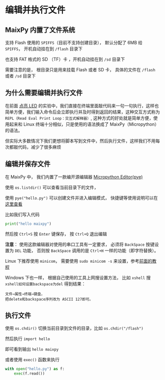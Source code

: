 编辑并执行文件
=====


## MaixPy 内置了文件系统

支持 Flash 使用的 `SPIFFS`（目前不支持创建目录）， 默认分配了 6MB 给 `SPIFFS`， 开机自动挂在到 `/flash` 目录下

也支持 FAT 格式的 SD （TF）卡 ，开机自动挂在到 `/sd` 目录下

需要注意的是， 根目录只是用来挂载 Flash 或者 SD 卡， 具体的文件在 `/flash` 或者 `/sd` 目录下

## 为什么需要编辑并执行文件

在前面 [点亮 LED](led_blink.md) 的实验中，我们直接在终端里面敲代码来一句一句执行，这样也简单方便，我们输入命令后会立即执行并及时得到返回的结果，这种交互方式称为 `REPL（Read Eval Print Loop：交互式解释器）`, 
这种方式的好处就是简单方便，使用起来和 Linux 终端十分相似，只是使用的语法换成了 MaixPy（Micropython） 的语法。

 但实际大多数情况下我们更想将脚本写到文件中，然后执行文件，这样我们不用每次都敲代码，减少了很多麻烦


## 编辑并保存文件

在 MaixPy 中， 我们内置了一款编开源编辑器 [Micropython Editor(pye)](https://github.com/robert-hh/Micropython-Editor)

使用 `os.listdir()` 可以查看当前目录下的文件，

使用 `pye("hello.py")` 可以创建文件并进入编辑模式， 快捷键等使用说明可以在[这里查看](https://github.com/robert-hh/Micropython-Editor/blob/master/Pyboard%20Editor.pdf)

比如我们写入代码

```python
print("hello maixpy")
```

然后按 `Ctrl+S` 按 `Enter` 键保存， 按 `Ctrl+Q` 退出编辑

**注意**： 使用这款编辑器对使用的串口工具有一定要求， 必须将 `BackSpace` 按键设置为 `DEL` 功能， 否则按 `BackSpace` 调用的是 `Ctrl+H` 一样的功能（即字符替换）。

Linux 下推荐使用 `minicom`， 需要使用 `sudo minicom -s` 来设置，参考[前面的教程](power_on.md)

Windows 下也一样， 根据自己使用的工具上网搜设置方法， 比如 `xshell` 搜 `xshell如何设置backspace为del` 得到结果：

```
文件→属性→终端→键盘，
把delete和backspace序列改为 ASCII 127即可。
```


## 执行文件

使用 `os.chdir()` 切换当前目录到文件的目录，比如 `os.chdir("/flash")`

然后执行 `import hello`

即可看到输出 `hello maixpy`

或者使用 `exec()` 函数来执行

```python
with open("hello.py") as f:
    exec(f.read())

```



